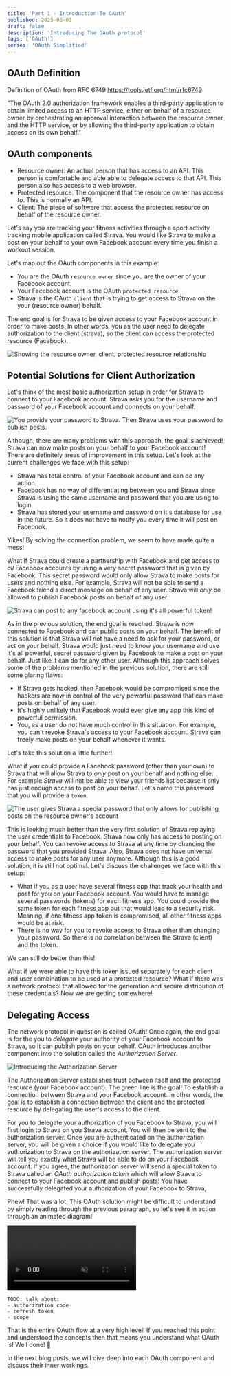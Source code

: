 ```yaml
---
title: 'Part 1 - Introduction To OAuth'
published: 2025-06-01
draft: false
description: 'Introducing The OAuth protocol'
tags: ['OAuth']
series: 'OAuth Simplified'
---
```


## OAuth Definition

Definition of OAuth from RFC 6749 <https://tools.ietf.org/html/rfc6749>

"The OAuth 2.0 authorization framework enables a third-party application to obtain limited access to an HTTP service, either on behalf of a resource owner by orchestrating an approval interaction between the resource owner and the HTTP service, or by allowing the third-party application to obtain access on its own behalf."

## OAuth components

- Resource owner: An actual person that has access to an API. This person is comfortable and able able to delegate access to that API. This person also has access to a web browser.
- Protected resource: The component that the resource owner has access to. This is normally an API.
- Client: The piece of software that access the protected resource on behalf of the resource owner.

Let's say you are tracking your fitness activities through a sport activity tracking mobile application called Strava. You would like Strava to make a post on your behalf to your own Facebook account every time you finish a workout session.

Let's map out the OAuth components in this example:

- You are the OAuth `resource owner` since you are the owner of your Facebook account.
- Your Facebook account is the OAuth `protected resource`.
- Strava is the OAuth `client` that is trying to get access to Strava on the your (resource owner) behalf.

The end goal is for Strava to be given access to your Facebook account in order to make posts. In other words, you as the user need to delegate authorization to the client (strava), so the client can access the protected resource (Facebook).

![Showing the resource owner, client, protected resource relationship](../images/intro-oauth-1.png 'Showing the resource owner, client, protected resource relationship')

## Potential Solutions for Client Authorization

Let's think of the most basic authorization setup in order for Strava to connect to your Facebook account. Strava asks you for the username and password of your Facebook account and connects on your behalf.

![You provide your password to Strava. Then Strava uses your password to publish posts.](../images/intro-oauth-2.png 'You provide your password to Strava. Then Strava uses your password to publish posts.')

Although, there are many problems with this approach, the goal is achieved! Strava can now make posts on your behalf to your Facebook account! There are definitely areas of improvement in this setup. Let's look at the current challenges we face with this setup:

- Strava has total control of your Facebook account and can do any action.
- Facebook has no way of differentiating between you and Strava since Strava is using the same username and password that you are using to login.
- Strava has stored your username and password on it's database for use in the future. So it does not have to notify you every time it will post on Facebook.

Yikes! By solving the connection problem, we seem to have made quite a mess!

What if Strava could create a partnership with Facebook and get access to _all_ Facebook accounts by using a very secret password that is given by Facebook. This secret password would only allow Strava to make posts for users and nothing else. For example, Strava will not be able to send a Facebook friend a direct message on behalf of any user. Strava will _only_ be allowed to publish Facebook posts on behalf of any user.

![Strava can post to any facebook account using it's all powerful token!](../images/intro-oauth-3.png "Strava can post to any facebook account using it's all powerful token!")

As in the previous solution, the end goal is reached. Strava is now connected to Facebook and can public posts on your behalf. The benefit of this solution is that Strava will not have a need to ask for your password, or act on your behalf. Strava would just need to know your username and use it's all powerful, secret password given by Facebook to make a post on your behalf. Just like it can do for any other user. Although this approach solves some of the problems mentioned in the previous solution, there are still some glaring flaws:

- If Strava gets hacked, then Facebook would be compromised since the hackers are now in control of the very powerful password that can make posts on behalf of any user.
- It's highly unlikely that Facebook would ever give any app this kind of powerful permission.
- You, as a user do not have much control in this situation. For example, you can't revoke Strava's access to your Facebook account. Strava can freely make posts on your behalf whenever it wants.

Let's take this solution a little further!

What if _you_ could provide a Facebook password (other than your own) to Strava that will allow Strava to _only_ post on your behalf and nothing else. For example _Strava_ will not be able to view your friends list because it only has just enough access to post on your behalf. Let's name this password that you will provide a `token`.

![The user gives Strava a special password that only allows for publishing posts on the resource owner's account](../images/intro-oauth-4.png "The user gives Strava a special password that only allows for publishing posts on the resource owner's account")

This is looking much better than the very first solution of Strava replaying the user credentials to Facebook. Strava now only has access to posting on your behalf. You can revoke access to Strava at any time by changing the password that you provided Strava. Also, Strava does not have universal access to make posts for any user anymore. Although this is a good solution, it is still not optimal. Let's discuss the challenges we face with this setup:

- What if you as a user have several fitness app that track your health and post for you on your Facebook account. You would have to manage several passwords (tokens) for each fitness app. You could provide the same token for each fitness app but that would lead to a security risk. Meaning, if one fitness app token is compromised, all other fitness apps would be at risk.
- There is no way for you to revoke access to Strava other than changing your password. So there is no correlation between the Strava (client) and the token.

We can still do better than this!

What if we were able to have this token issued separately for each client and user combination to be used at a protected resource? What if there was a network protocol that allowed for the generation and secure distribution of these credentials? Now we are getting somewhere!

## Delegating Access

The network protocol in question is called OAuth!
Once again, the end goal is for the you to _delegate_ your authority of your Facebook account to Strava, so it can publish posts on your behalf. OAuth introduces another component into the solution called the _Authorization Server_.

![Introducing the Authorization Server](../images/intro-oauth-5.png 'Introducing the Authorization Server')

The Authorization Server establishes trust between itself and the protected resource (your Facebook account). The green line is the goal! To establish a connection between Strava and your Facebook account. In other words, the goal is to establish a connection between the client and the protected resource by delegating the user's access to the client.

For you to delegate your authorization of you Facebook to Strava, you will first login to Strava on you Strava account. You will then be sent to the authorization server. Once you are authenticated on the authorization server, you will be given a choice if you would like to delegate you authorization to Strava on the authorization server. The authorization server will tell you exactly what Strava will be able to do on your Facebook account. If you agree, the authorization server will send a special token to Strava called an _OAuth authorization token_ which will allow Strava to connect to your Facebook account and publish posts! You have successfully delegated your authorization of your Facebook to Strava,

Phew! That was a lot. This OAuth solution might be difficult to understand by simply reading through the previous paragraph, so let's see it in action through an animated diagram!

<video src="https://github.com/user-attachments/assets/995fac12-8116-48dd-9cd5-b7c178a761e4" controls autoplay loop muted></video>

```
TODO: talk about:
- authorization code
- refresh token
- scope
```

That is the entire OAuth flow at a very high level! If you reached this point and understood the concepts then that means you understand what OAuth is! Well done! :rocket:

In the next blog posts, we will dive deep into each OAuth component and discuss their inner workings.
